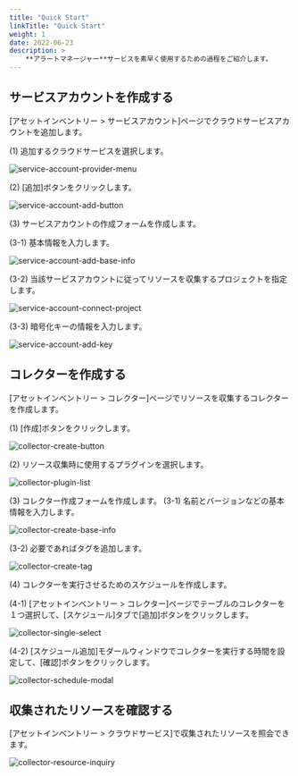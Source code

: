 ```yaml
---
title: "Quick Start"
linkTitle: "Quick Start"
weight: 1
date: 2022-06-23
description: >
    **アラートマネージャー**サービスを素早く使用するための過程をご紹介します。
---
```


## サービスアカウントを作成する
[アセットインベントリー > サービスアカウント]ページでクラウドサービスアカウントを追加します。

(1) 追加するクラウドサービスを選択します。

![service-account-provider-menu](/ja/docs/guides/asset-inventory/quick-start-img/service-account-provider-menu.png)

(2) [追加]ボタンをクリックします。

![service-account-add-button](/ja/docs/guides/asset-inventory/quick-start-img/service-account-add-button.png)

(3) サービスアカウントの作成フォームを作成します。

(3-1) 基本情報を入力します。

![service-account-add-base-info](/ja/docs/guides/asset-inventory/quick-start-img/service-account-add-base-info.png)

(3-2) 当該サービスアカウントに従ってリソースを収集するプロジェクトを指定します。

![service-account-connect-project](/ja/docs/guides/asset-inventory/quick-start-img/service-account-connect-project.png)

(3-3) 暗号化キーの情報を入力します。

![service-account-add-key](/ja/docs/guides/asset-inventory/quick-start-img/service-account-add-key.png)

## コレクターを作成する
[アセットインベントリー > コレクター]ページでリソースを収集するコレクターを作成します。

(1) [作成]ボタンをクリックします。

![collector-create-button](/ja/docs/guides/asset-inventory/quick-start-img/collector-create-button.png)

(2) リソース収集時に使用するプラグインを選択します。

![collector-plugin-list](/ja/docs/guides/asset-inventory/quick-start-img/collector-plugin-list.png)

(3) コレクター作成フォームを作成します。
(3-1) 名前とバージョンなどの基本情報を入力します。

![collector-create-base-info](/ja/docs/guides/asset-inventory/quick-start-img/collector-create-base-info.png)

(3-2) 必要であればタグを追加します。

![collector-create-tag](/ja/docs/guides/asset-inventory/quick-start-img/collector-create-tag.png)

(4) コレクターを実行させるためのスケジュールを作成します。

(4-1) [アセットインベントリー > コレクター]ページでテーブルのコレクターを１つ選択して、[スケジュール]タブで[追加]ボタンをクリックします。

![collector-single-select](/ja/docs/guides/asset-inventory/quick-start-img/collector-single-select.png)

(4-2) [スケジュール追加]モダールウィンドウでコレクターを実行する時間を設定して、[確認]ボタンをクリックします。

![collector-schedule-modal](/ja/docs/guides/asset-inventory/quick-start-img/collector-schedule-modal.png)


## 収集されたリソースを確認する
[アセットインベントリー > クラウドサービス]で収集されたリソースを照会できます。

![collector-resource-inquiry](/ja/docs/guides/asset-inventory/quick-start-img/collector-resource-inquiry.png)
